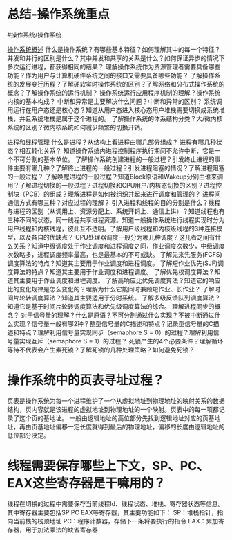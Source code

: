 # 总结-操作系统重点
#操作系统/操作系统

[操作系统概述](bear://x-callback-url/open-note?id=F974FAAD-FF73-4DCD-AB8B-BD7D19F711F9-1795-00024CD8BF8110FA)
什么是操作系统？有哪些基本特征？如何理解其中的每一个特征？并发和并行的区别是什么？其中并发和共享的关系是什么？如何保证异步的情况下多次运行进程，都获得相同的结果？
理解操作系统作为资源管理者需要具备哪些功能？作为用户与计算机硬件系统之间的接口又需要具备哪些功能？
了解操作系统的发展变迁历程？了解硬软实时操作系统的区别？了解网络和分布式操作系统的概念？了解操作系统的运行机制？
操作系统运行应用程序机制的理解？操作系统内核的基本构成？
中断和异常是主要解决什么问题？中断和异常的区别？
系统调用运行在用户态还是核心态？知道从用户态进入核心态用户堆栈需要切换成系统堆栈，并且系统堆栈是属于这个进程的。
了解操作系统的体系结构分类？大/微内核系统的区别？微内核系统如何减少频繁的切换开销。

[进程和线程管理](bear://x-callback-url/open-note?id=5413C0F0-E2B2-435F-958C-703039AFE4D1-1795-0002559E051BCD53)
什么是进程？从结构上看进程由哪几部分组成？
进程有哪几种状态？相互转化关系？
知道操作系统内进程控制程序执行期间不允许中断，它是一个不可分割的基本单位。
了解操作系统创建进程的一般过程？引发终止进程的事件主要有哪几种？了解终止进程的一般过程？引发进程阻塞的情况？了解进程阻塞的一般过程？
了解唤醒进程的一般过程？知道Block原语和Wakeup分别由谁来调用？了解进程切换的一般过程？进程切换和CPU用户/内核态切换的区别？进程控制块（PCB）的组成？理解进程是如何被组织并起来进行调度和管理的？
进程间通信方式有哪三种？对应过程的理解？
引入进程和线程的目的分别是什么？线程与进程的区别（从调用上、资源分配上、系统开销上、通信上讲）？知道线程也有三种不同的状态，同一线程共享进程资源。知道一般操作系统进行线程实现时分为用户线程和内核线程，彼此互不透明。了解用户级线程和内核级线程的3种连接模型，以及各自的优缺点？
CPU处理器调度一般分为哪几种调度？这几者之间有什么关系？知道中级调度处于作业调度和进程调度之间，作业调度次数少，中级调度次数略多，进程调度频率最高，也是最基本的不可或缺。
了解先来先服务(FCFS)调度算法的特点？知道其主要用于作业调度和进程调度。
了解短作业优先(SJF)调度算法的特点？知道其主要用于作业调度和进程调度。
了解优先权调度算法？知道其主要用于作业调度和进程调度。
了解高响应比优先调度算法？知道它的响应比的变化规律是怎么变化的？理解为什么它能同时兼顾短作业、长作业？
了解时间片轮转调度算法？知道其主要适用于分时系统。
了解多级反馈队列调度算法？知道它是基于时间片轮转调度算法和优先级调度算法的综合。
理解进程同步的概念？
对于信号量的理解？什么是原语？不可分割通过什么实现？不被中断通过什么实现？信号量一般有哪2种？整型信号量的C描述和特点？记录型信号量的C描述和特点？理解利用信号量实现同步（semaphore S = 0）的过程？理解利用信号量实现互斥（semaphore S = 1）的过程？
死锁产生的4个必要条件？理解循环等待不代表会产生素死锁？了解死锁的几种处理策略？如何避免死锁？


# 操作系统中的页表寻址过程？
页表是操作系统为每一个进程维护了一个从虚拟地址到物理地址的映射关系的数据结构，页内容就是该进程的虚拟地址到物理地址的一个映射。页表中的每一项都记录了这个页的基地址。
一般由逻辑地址的高位部分先找到逻辑地址对应的页基地址，再由页基地址偏移一定长度就得到最后的物理地址，偏移的长度由逻辑地址的低位部分决定。

# 线程需要保存哪些上下文，SP、PC、EAX这些寄存器是干嘛用的？
线程在切换的过程中需要保存当前线程Id、线程状态、堆栈、寄存器状态等信息。其中寄存器主要包括SP PC EAX等寄存器，其主要功能如下：
SP：堆栈指针，指向当前栈的栈顶地址
PC：程序计数器，存储下一条将要执行的指令
EAX：累加寄存器，用于加法乘法的缺省寄存器



